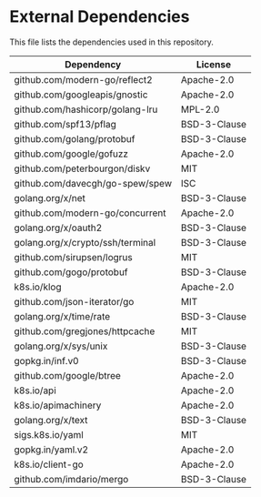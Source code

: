 # External Dependencies

This file lists the dependencies used in this repository.

| Dependency | License |
|-|-|
| github.com/modern-go/reflect2 | Apache-2.0 |
| github.com/googleapis/gnostic | Apache-2.0 |
| github.com/hashicorp/golang-lru | MPL-2.0 |
| github.com/spf13/pflag | BSD-3-Clause |
| github.com/golang/protobuf | BSD-3-Clause |
| github.com/google/gofuzz | Apache-2.0 |
| github.com/peterbourgon/diskv | MIT |
| github.com/davecgh/go-spew/spew | ISC |
| golang.org/x/net | BSD-3-Clause |
| github.com/modern-go/concurrent | Apache-2.0 |
| golang.org/x/oauth2 | BSD-3-Clause |
| golang.org/x/crypto/ssh/terminal | BSD-3-Clause |
| github.com/sirupsen/logrus | MIT |
| github.com/gogo/protobuf | BSD-3-Clause |
| k8s.io/klog | Apache-2.0 |
| github.com/json-iterator/go | MIT |
| golang.org/x/time/rate | BSD-3-Clause |
| github.com/gregjones/httpcache | MIT |
| golang.org/x/sys/unix | BSD-3-Clause |
| gopkg.in/inf.v0 | BSD-3-Clause |
| github.com/google/btree | Apache-2.0 |
| k8s.io/api | Apache-2.0 |
| k8s.io/apimachinery | Apache-2.0 |
| golang.org/x/text | BSD-3-Clause |
| sigs.k8s.io/yaml | MIT |
| gopkg.in/yaml.v2 | Apache-2.0 |
| k8s.io/client-go | Apache-2.0 |
| github.com/imdario/mergo | BSD-3-Clause |
